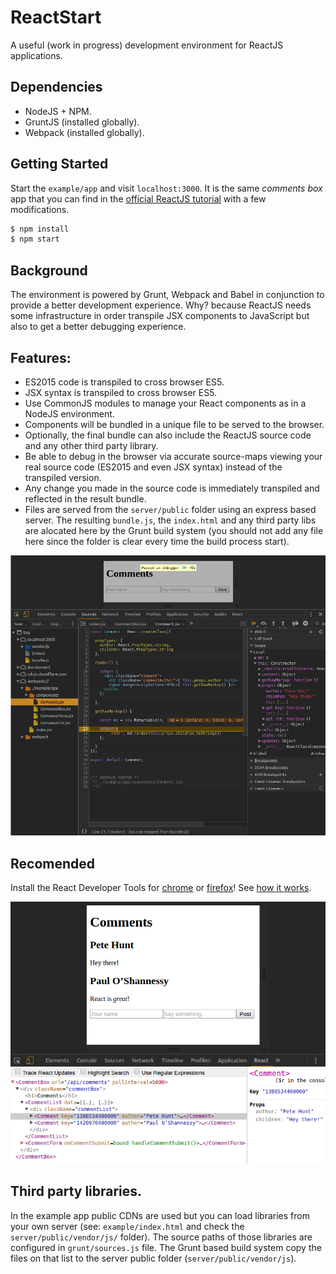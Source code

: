 # ReactStart
A useful (work in progress) development environment for ReactJS applications.

## Dependencies

* NodeJS + NPM.
* GruntJS (installed globally).
* Webpack (installed globally).

## Getting Started

Start the `example/app` and visit `localhost:3000`. It is the same _comments box_ app that you can find in the [official ReactJS tutorial](https://facebook.github.io/react/docs/tutorial.html) with a few modifications.

```sh
$ npm install
$ npm start
```

## Background

The environment is powered by Grunt, Webpack and Babel in conjunction to provide a better development experience. Why? because ReactJS needs some infrastructure in order transpile JSX components to JavaScript but also to get a better debugging experience.

## Features:

* ES2015 code is transpiled to cross browser ES5.
* JSX syntax is transpiled to cross browser ES5.
* Use CommonJS modules to manage your React components as in a NodeJS environment.
* Components will be bundled in a unique file to be served to the browser.
* Optionally, the final bundle can also include the ReactJS source code and any
other third party library.
* Be able to debug in the browser via accurate source-maps viewing your real source code (ES2015 and even JSX syntax) instead of the transpiled version.
* Any change you made in the source code is immediately transpiled and reflected in the result bundle.
* Files are served from the `server/public` folder using an express based server. The resulting `bundle.js`, the `index.html` and any third party libs are alocated here by the Grunt build system (you should not add any file here since the folder is clear every time the build process start).

![In browser debug with source-maps](example/debug.png)

## Recomended
Install the React Developer Tools for [chrome](https://chrome.google.com/webstore/detail/react-developer-tools/fmkadmapgofadopljbjfkapdkoienihi) or [firefox](https://addons.mozilla.org/en-US/firefox/addon/react-devtools/)! See [how it works](https://github.com/facebook/react-devtools).

![react developer tools](example/react-devtools.png)

## Third party libraries.
In the example app public CDNs are used but you can load libraries from your own server (see: `example/index.html` and check the `server/public/vendor/js/` folder). The source paths of those libraries are configured in `grunt/sources.js` file. The Grunt based build system copy the files on that list to the server public folder (`server/public/vendor/js`).


